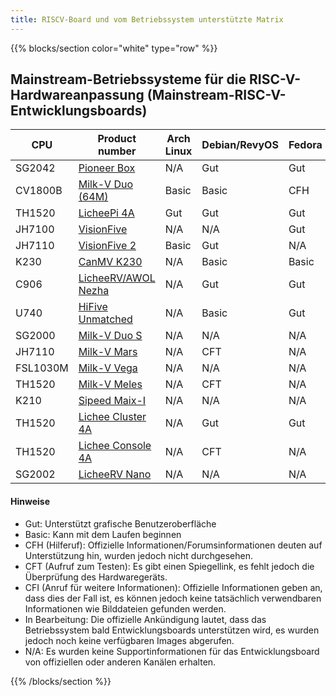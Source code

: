 ```yaml
---
title: RISCV-Board und vom Betriebssystem unterstützte Matrix
---
```


{{% blocks/section color="white" type="row" %}}

## Mainstream-Betriebssysteme für die RISC-V-Hardwareanpassung (Mainstream-RISC-V-Entwicklungsboards)

| CPU      | Product number                      | Arch Linux | Debian/RevyOS | Fedora | FreeBSD | Gentoo | openAnolis | OpenBSD | openCloudOS | openEuler | openKylin | openSUSE | Ubuntu | Tina-Linux | Android 13 | Armbian | BuildRoot | OpenHarmony | FreeRTOS | RT-Thread | Zephyr | OpenWRT | ThreadX |
|----------|-------------------------------|------------|---------------|--------|---------|--------|------------|---------|-------------|-----------|-----------|----------|--------|------------|------------|---------|-----------|-------------|----------|-----------|--------|---------|---------|
| SG2042   | [Pioneer Box][Pioneer]         | N/A        | Gut          | Gut   | N/A     | N/A    | N/A        | N/A     | WIP         | Gut      | Gut      | N/A      | N/A    | N/A        | N/A        | N/A     | N/A       | WIP         | N/A      | N/A       | N/A    | N/A     | N/A     |
| CV1800B  | [Milk-V Duo (64M)][Duo]        | Basic      | Basic         | CFH    | N/A     | N/A    | N/A        | N/A     | N/A         | Basic     | N/A       | N/A      | N/A    | N/A        | N/A        | N/A     | Basic     | N/A         | Basic    | Basic     | N/A    | WIP     | N/A     |
| TH1520   | [LicheePi 4A][LPi4A]           | Gut       | Gut          | Gut   | N/A     | N/A    | N/A        | N/A     | N/A         | Gut      | Gut      | N/A      | WIP    | N/A        | N/A        | Good    | N/A       | WIP         | N/A      | N/A       | N/A    | Basic   | N/A     |
| JH7100   | [VisionFive][VF1]              | N/A        | N/A           | Gut   | N/A     | N/A    | N/A        | Basic   | N/A         | Gut      | Gut      | Basic    | Basic  | N/A        | N/A        | Basic   | Basic     | N/A         | N/A      | N/A       | N/A    | Basic   | N/A     |
| JH7110   | [VisionFive 2][VF2]            | Basic      | Gut          | N/A    | WIP     | Basic  | N/A        | Basic   | N/A         | Gut      | Gut      | Basic    | Basic  | N/A        | WIP        | Gut    | Basic     | WIP         | N/A      | Basic     | CFH    | Basic   | N/A     |
| K230     | [CanMV K230][K230]             | N/A        | Basic         | Basic  | N/A     | N/A    | N/A        | N/A     | N/A         | N/A       | N/A       | N/A      | Basic  | N/A        | N/A        | N/A     | N/A       | N/A         | N/A      | Basic     | N/A    | N/A     | N/A     |
| C906     | [LicheeRV/AWOL Nezha][C906]    | N/A        | Gut          | Gut   | WIP     | N/A    | N/A        | N/A     | N/A         | Gut      | N/A       | Basic    | Basic  | Basic      | N/A        | N/A     | N/A       | N/A         | N/A      | N/A       | N/A    | Basic   | N/A     |
| U740     | [HiFive Unmatched][Unmatched]  | N/A        | Basic         | Gut   | Basic   | N/A    | N/A        | Basic   | N/A         | Gut      | Gut      | Basic    | Basic  | N/A        | N/A        | CFH     | N/A       | WIP         | N/A      | N/A       | Basic  | Basic   | N/A     |
| SG2000   | [Milk-V Duo S][DuoS]           | N/A        | N/A           | N/A    | N/A     | N/A    | N/A        | N/A     | N/A         | N/A       | N/A       | N/A      | N/A    | N/A        | N/A        | N/A     | Basic     | N/A         | CFT      | N/A       | N/A    | N/A     | N/A     |
| JH7110   | [Milk-V Mars][Mars]            | N/A        | CFT           | N/A    | N/A     | N/A    | N/A        | N/A     | N/A         | N/A       | N/A       | N/A      | N/A    | N/A        | N/A        | N/A     | CFT       | N/A         | CFT      | N/A       | N/A    | N/A     | N/A     |
| FSL1030M | [Milk-V Vega][Vega]            | N/A        | N/A           | N/A    | N/A     | N/A    | N/A        | N/A     | N/A         | N/A       | N/A       | N/A      | N/A    | N/A        | N/A        | N/A     | CFH       | N/A         | N/A      | N/A       | N/A    | N/A     | N/A     |
| TH1520   | [Milk-V Meles][Meles]          | N/A        | CFT           | N/A    | N/A     | N/A    | N/A        | N/A     | N/A         | N/A       | N/A       | N/A      | N/A    | N/A        | N/A        | N/A     | N/A       | N/A         | N/A      | N/A       | N/A    | N/A     | N/A     |
| K210     | [Sipeed Maix-I][Maix]          | N/A        | N/A           | N/A    | N/A     | N/A    | N/A        | N/A     | N/A         | N/A       | N/A       | N/A      | N/A    | N/A        | N/A        | N/A     | N/A       | N/A         | CFT      | N/A       | N/A    | N/A     | N/A     |
| TH1520   | [Lichee Cluster 4A][Cluster4A] | N/A        | Gut          | Gut   | N/A     | N/A    | N/A        | N/A     | N/A         | Gut      | Gut      | N/A      | N/A    | N/A        | N/A        | Gut    | N/A       | N/A         | N/A      | N/A       | N/A    | Basic    | N/A     |
| TH1520   | [Lichee Console 4A][Console4A] | N/A        | CFT           | N/A    | N/A     | N/A    | N/A        | N/A     | N/A         | N/A       | N/A       | N/A      | N/A    | N/A        | N/A        | N/A     | N/A       | N/A         | N/A      | N/A       | N/A    | N/A     | N/A     |
| SG2002   | [LicheeRV Nano][LicheeRVNano]  | N/A        | N/A           | N/A    | N/A     | N/A    | N/A        | N/A     | N/A         | N/A       | N/A       | N/A      | N/A    | N/A        | N/A        | N/A     | CFT       | N/A         | CFT      | N/A       | N/A    | N/A     | N/A     |

#### Hinweise

* Gut: Unterstützt grafische Benutzeroberfläche
* Basic: Kann mit dem Laufen beginnen
* CFH (Hilferuf): Offizielle Informationen/Forumsinformationen deuten auf Unterstützung hin, wurden jedoch nicht durchgesehen.
* CFT (Aufruf zum Testen): Es gibt einen Spiegellink, es fehlt jedoch die Überprüfung des Hardwaregeräts.
* CFI (Anruf für weitere Informationen): Offizielle Informationen geben an, dass dies der Fall ist, es können jedoch keine tatsächlich verwendbaren Informationen wie Bilddateien gefunden werden.
* In Bearbeitung: Die offizielle Ankündigung lautet, dass das Betriebssystem bald Entwicklungsboards unterstützen wird, es wurden jedoch noch keine verfügbaren Images abgerufen.
* N/A: Es wurden keine Supportinformationen für das Entwicklungsboard von offiziellen oder anderen Kanälen erhalten.

[Pioneer]: https://github.com/ruyisdk/support-matrix/blob/main/Pioneer/README.md
[Duo]: https://github.com/ruyisdk/support-matrix/blob/main/Duo/README.md
[LPi4A]: https://github.com/ruyisdk/support-matrix/blob/main/LicheePi4A/README.md
[VF1]: https://github.com/ruyisdk/support-matrix/blob/main/VisionFive/README.md
[VF2]: https://github.com/ruyisdk/support-matrix/blob/main/VisionFive2/README.md
[K230]: https://github.com/ruyisdk/support-matrix/blob/main/K230/README.md
[C906]: https://github.com/ruyisdk/support-matrix/blob/main/D1_LicheeRV/README.md
[Unmatched]: https://github.com/ruyisdk/support-matrix/blob/main/Unmatched/README.md
[DuoS]: https://github.com/ruyisdk/support-matrix/blob/main/Duo_S/README.md
[Mars]: https://github.com/ruyisdk/support-matrix/blob/main/Mars/README.md
[Vega]: https://github.com/ruyisdk/support-matrix/blob/main/Vega/README.md
[Meles]: https://github.com/ruyisdk/support-matrix/blob/main/Meles/README.md
[Maix]: https://github.com/ruyisdk/support-matrix/blob/main/Maix-I_K210/README.md
[Cluster4A]: https://github.com/ruyisdk/support-matrix/blob/main/LicheeCluster4A/README.md
[Console4A]: https://github.com/ruyisdk/support-matrix/blob/main/LicheeConsole4A/README.md
[LicheeRVNano]: https://github.com/ruyisdk/support-matrix/blob/main/LicheeRV_Nano/README.md

{{% /blocks/section %}}
